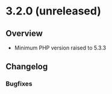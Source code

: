 # 3.2.0 (unreleased)

## Overview

 * Minimum PHP version raised to 5.3.3

## Changelog

### Bugfixes